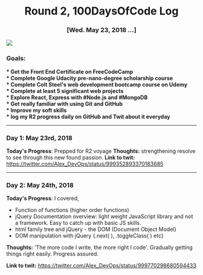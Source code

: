 <h1 align = "center">Round 2, 100DaysOfCode Log</h1>
<h3 align = "center"> [Wed. May 23,  2018 ...]</h3>
<img src = "https://cdn.pixabay.com/photo/2016/11/18/18/37/programming-1836330_960_720.png">

<h3> Goals:</h3>
<strong>  * Get the Front End Certificate on FreeCodeCamp </strong> <br>
<strong>  * Complete Google Udacity pre-nano-degree scholarship course </strong> <br>
<strong>  * Complete Colt Steel's web development bootcamp course on Udemy </strong> <br>
<strong>  * Complete at least 5 significant web projects </strong> <br>
<strong>  * Explore React, Express with #Node.js and #MongoDB </strong> <br>
<strong>  * Get really familiar with using Git and GitHub </strong> <br>
<strong>  * Improve my soft skills </strong> <br>
<strong>  * log my R2 progress daily on GitHub and Twit about it everyday </strong>


------------------------------------------------------------------------

<h3>Day 1: May 23rd, 2018</h3>

**Today's Progress**: Prepped for R2 voyage
**Thoughts:** strengthening resolve to see through this new found passion. 
**Link to twit:** https://twitter.com/Alex_DevOps/status/999352893370183685

------------------------------------------------------------------------

<h3>Day 2: May 24th, 2018</h3>

**Today's Progress**: I covered, 
* Function of functions (higher order functions)
* jQuery Documentation overview: light weight JavaScript library and not a framework. Easy to catch up with basic JS skills.
* html family tree and jQuery - the DOM (Document Object Model)
* DOM manipulation with jQuery {.next( ), .toggleClass( ) etc}

**Thoughts:** 'The more code I write, the more right I code'. Gradually getting things right easily. Progress assured.

**Link to twit:** https://twitter.com/Alex_DevOps/status/999770298680594433

